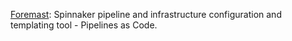 [Foremast](https://github.com/foremast/foremast): Spinnaker pipeline and infrastructure configuration and templating tool - Pipelines as Code.

